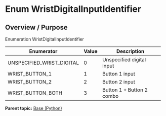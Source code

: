 # Enum WristDigitalInputIdentifier

## Overview / Purpose

Enumeration WristDigitalInputIdentifier

|Enumerator|Value|Description|
|----------|-----|-----------|
|UNSPECIFIED\_WRIST\_DIGITAL|0|Unspecified digital input|
|WRIST\_BUTTON\_1|1|Button 1 input|
|WRIST\_BUTTON\_2|2|Button 2 input|
|WRIST\_BUTTON\_BOTH|3|Button 1 + Button 2 combo|

**Parent topic:** [Base \(Python\)](../../summary_pages/Base.md)

